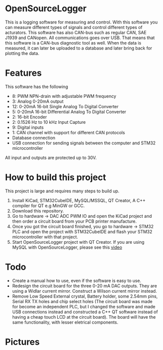 # OpenSourceLogger

This is a logging software for measuring and control. With this software you can measure different types of signals and control different types of acturators. This software has also CAN-bus such as regular CAN, SAE J1939 and CANopen. All communications goes over USB. That means that this software 
is a CAN-bus diagnostic tool as well. When the data is measured, it can later be uploaded to a database and later bring back for plotting the data.

# Features

This software has the following

- 8: PWM NPN-drain with adjustable PWM frequency
- 3: Analog 0-20mA output
- 12: 0-20mA 16-bit Single Analog To Digital Converter
- 5: 0-20mA 16-bit Differential Analog To Digital Converter
- 2: 16-bit Encoder
- 2: 0.1526 Hz to 10 kHz Input Capture
- 9: Digital inputs
- 1: CAN channel with support for different CAN protocols
- Database connection
- USB connection for sending signals between the computer and STM32 microcontroller

All input and outputs are protected up to 30V. 

# How to build this project

This project is large and requires many steps to build up.

1. Install KiCad, STM32CubeIDE, MySQL/MSSQL, QT Creator, A C++ compiler for QT e.g MinGW or GCC.
2. Download this repository.
3. Go to hardware -> DAC ADC PWM IO and open the KiCad project and then order a circuit board from your PCB printer manufacture.
3. Once you got the circuit board finished, you go to hardware -> STM32 PLC and open the project with STM32CubeIDE and flash your STM32 microcontroller with that project.
4. Start OpenSourceLogger project with QT Creator. If you are using MySQL with OpenSourceLogger, please see this [video]('https://www.youtube.com/watch?v=qeErME39zvw')

# Todo

- Create a manual how to use, even if the software is easy to use.
- Redesign the circuit board for the three 0-20 mA DAC outputs. They are using a Widlar current mirror. Construct a Wilson current mirror instead.
- Remove Low Speed External crystal, Battery holder, some 2.54mm pins, Serial RX TX holes and chip select holes (The circuit board was made for become an independent PLC, but I changed the software and made USB connections instead and constructed a C++ QT software instead of having a cheap touch LCD at the circuit board). The board will have the same functionality, with lesser eletrical components.

# Pictures


